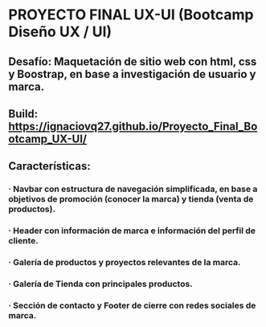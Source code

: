 # PROYECTO FINAL UX-UI (Bootcamp Diseño UX / UI)

## Desafío: Maquetación de sitio web con html, css y Boostrap, en base a investigación de usuario y marca.
## Build: https://ignaciovq27.github.io/Proyecto_Final_Bootcamp_UX-UI/
## Características:
### · Navbar con estructura de navegación simplificada, en base a objetivos de promoción (conocer la marca) y tienda (venta de productos).
### · Header con información de marca e información del perfil de cliente.
### · Galería de productos y proyectos relevantes de la marca.
### · Galería de Tienda con principales productos.
### · Sección de contacto y Footer de cierre con redes sociales de marca.

